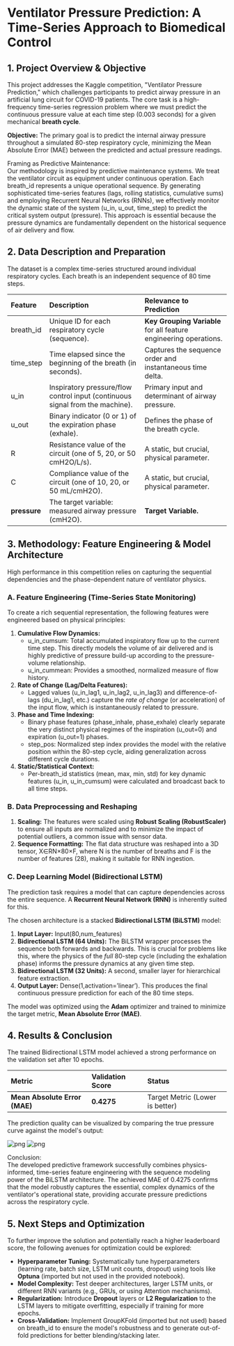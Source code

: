 # **Ventilator Pressure Prediction: A Time-Series Approach to Biomedical Control**

## **1\. Project Overview & Objective**

This project addresses the Kaggle competition, "Ventilator Pressure Prediction," which challenges participants to predict airway pressure in an artificial lung circuit for COVID-19 patients. The core task is a high-frequency time-series regression problem where we must predict the continuous pressure value at each time step (0.003 seconds) for a given mechanical **breath cycle**.

**Objective:** The primary goal is to predict the internal airway pressure throughout a simulated 80-step respiratory cycle, minimizing the Mean Absolute Error (MAE) between the predicted and actual pressure readings.

Framing as Predictive Maintenance:  
Our methodology is inspired by predictive maintenance systems. We treat the ventilator circuit as equipment under continuous operation. Each breath\_id represents a unique operational sequence. By generating sophisticated time-series features (lags, rolling statistics, cumulative sums) and employing Recurrent Neural Networks (RNNs), we effectively monitor the dynamic state of the system (u\_in, u\_out, time\_step) to predict the critical system output (pressure). This approach is essential because the pressure dynamics are fundamentally dependent on the historical sequence of air delivery and flow.

## **2\. Data Description and Preparation**

The dataset is a complex time-series structured around individual respiratory cycles. Each breath is an independent sequence of 80 time steps.

| Feature | Description | Relevance to Prediction |
| :---- | :---- | :---- |
| breath\_id | Unique ID for each respiratory cycle (sequence). | **Key Grouping Variable** for all feature engineering operations. |
| time\_step | Time elapsed since the beginning of the breath (in seconds). | Captures the sequence order and instantaneous time delta. |
| u\_in | Inspiratory pressure/flow control input (continuous signal from the machine). | Primary input and determinant of airway pressure. |
| u\_out | Binary indicator (0 or 1\) of the expiration phase (exhale). | Defines the phase of the breath cycle. |
| R | Resistance value of the circuit (one of 5, 20, or 50 cmH2​O/L/s). | A static, but crucial, physical parameter. |
| C | Compliance value of the circuit (one of 10, 20, or 50 mL/cmH2​O). | A static, but crucial, physical parameter. |
| **pressure** | The target variable: measured airway pressure (cmH2​O). | **Target Variable.** |

## **3\. Methodology: Feature Engineering & Model Architecture**

High performance in this competition relies on capturing the sequential dependencies and the phase-dependent nature of ventilator physics.

### **A. Feature Engineering (Time-Series State Monitoring)**

To create a rich sequential representation, the following features were engineered based on physical principles:

1. **Cumulative Flow Dynamics:**  
   * u\_in\_cumsum: Total accumulated inspiratory flow up to the current time step. This directly models the volume of air delivered and is highly predictive of pressure build-up according to the pressure-volume relationship.  
   * u\_in\_cummean: Provides a smoothed, normalized measure of flow history.  
2. **Rate of Change (Lag/Delta Features):**  
   * Lagged values (u\_in\_lag1, u\_in\_lag2, u\_in\_lag3) and difference-of-lags (du\_in\_lag1, etc.) capture the *rate of change* (or acceleration) of the input flow, which is instantaneously related to pressure.  
3. **Phase and Time Indexing:**  
   * Binary phase features (phase\_inhale, phase\_exhale) clearly separate the very distinct physical regimes of the inspiration (u\_out=0) and expiration (u\_out=1) phases.  
   * step\_pos: Normalized step index provides the model with the relative position within the 80-step cycle, aiding generalization across different cycle durations.  
4. **Static/Statistical Context:**  
   * Per-breath\_id statistics (mean, max, min, std) for key dynamic features (u\_in, u\_in\_cumsum) were calculated and broadcast back to all time steps.

### **B. Data Preprocessing and Reshaping**

1. **Scaling:** The features were scaled using **Robust Scaling (RobustScaler)** to ensure all inputs are normalized and to minimize the impact of potential outliers, a common issue with sensor data.  
2. **Sequence Formatting:** The flat data structure was reshaped into a 3D tensor, X∈RN×80×F, where N is the number of breaths and F is the number of features (28), making it suitable for RNN ingestion.

### **C. Deep Learning Model (Bidirectional LSTM)**

The prediction task requires a model that can capture dependencies across the entire sequence. A **Recurrent Neural Network (RNN)** is inherently suited for this.

The chosen architecture is a stacked **Bidirectional LSTM (BiLSTM)** model:

1. **Input Layer:** Input(80,num\_features)  
2. **Bidirectional LSTM (64 Units):** The BiLSTM wrapper processes the sequence both forwards and backwards. This is crucial for problems like this, where the physics of the *full* 80-step cycle (including the exhalation phase) informs the pressure dynamics at any given time step.  
3. **Bidirectional LSTM (32 Units):** A second, smaller layer for hierarchical feature extraction.  
4. **Output Layer:** Dense(1,activation=’linear’). This produces the final continuous pressure prediction for each of the 80 time steps.

The model was optimized using the **Adam** optimizer and trained to minimize the target metric, **Mean Absolute Error (MAE)**.

## **4\. Results & Conclusion**

The trained Bidirectional LSTM model achieved a strong performance on the validation set after 10 epochs.

| Metric | Validation Score | Status |
| :---- | :---- | :---- |
| **Mean Absolute Error (MAE)** | **0.4275** | Target Metric (Lower is better) |

The prediction quality can be visualized by comparing the true pressure curve against the model's output:

![png](Train_Test_Loss.png)
![png](True_Pressure-vsLSTM_Pressure.png)

Conclusion:  
The developed predictive framework successfully combines physics-informed, time-series feature engineering with the sequence modeling power of the BiLSTM architecture. The achieved MAE of 0.4275 confirms that the model robustly captures the essential, complex dynamics of the ventilator's operational state, providing accurate pressure predictions across the respiratory cycle.

## **5\. Next Steps and Optimization**

To further improve the solution and potentially reach a higher leaderboard score, the following avenues for optimization could be explored:

* **Hyperparameter Tuning:** Systematically tune hyperparameters (learning rate, batch size, LSTM unit counts, dropout) using tools like **Optuna** (imported but not used in the provided notebook).  
* **Model Complexity:** Test deeper architectures, larger LSTM units, or different RNN variants (e.g., GRUs, or using Attention mechanisms).  
* **Regularization:** Introduce **Dropout** layers or **L2 Regularization** to the LSTM layers to mitigate overfitting, especially if training for more epochs.  
* **Cross-Validation:** Implement GroupKFold (imported but not used) based on breath\_id to ensure the model's robustness and to generate out-of-fold predictions for better blending/stacking later.
